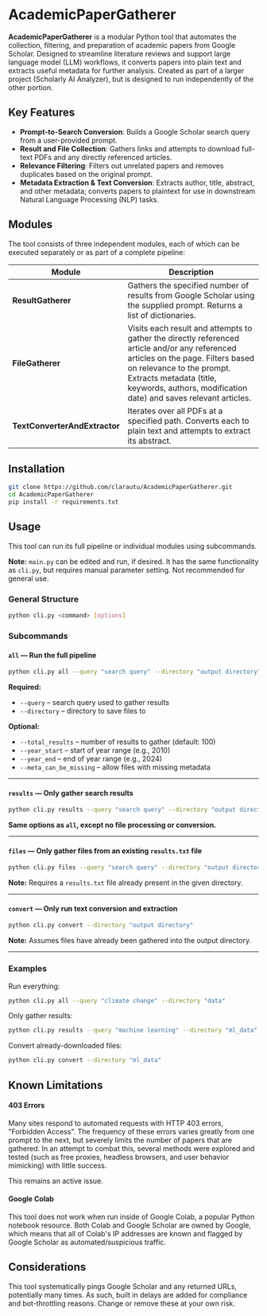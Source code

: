 # AcademicPaperGatherer

**AcademicPaperGatherer** is a modular Python tool that automates the collection, filtering, and preparation of academic papers from Google Scholar. Designed to streamline literature reviews and support large language model (LLM) workflows, it converts papers into plain text and extracts useful metadata for further analysis. Created as part of a larger project (Scholarly AI Analyzer), but is designed to run independently of the other portion.

## Key Features

- **Prompt-to-Search Conversion**: Builds a Google Scholar search query from a user-provided prompt.
- **Result and File Collection**: Gathers links and attempts to download full-text PDFs and any directly referenced articles.
- **Relevance Filtering**: Filters out unrelated papers and removes duplicates based on the original prompt.
- **Metadata Extraction & Text Conversion**: Extracts author, title, abstract, and other metadata; converts papers to plaintext for use in downstream Natural Language Processing (NLP) tasks.

## Modules

The tool consists of three independent modules, each of which can be executed separately or as part of a complete pipeline:

| Module | Description |
|--------|-------------|
| **ResultGatherer** | Gathers the specified number of results from Google Scholar using the supplied prompt. Returns a list of dictionaries. |
| **FileGatherer** | Visits each result and attempts to gather the directly referenced article and/or any referenced articles on the page. Filters based on relevance to the prompt. Extracts metadata (title, keywords, authors, modification date) and saves relevant articles. |
| **TextConverterAndExtractor** | Iterates over all PDFs at a specified path. Converts each to plain text and attempts to extract its abstract. |

## Installation

```bash
git clone https://github.com/clarautu/AcademicPaperGatherer.git
cd AcademicPaperGatherer
pip install -r requirements.txt
```

## Usage

This tool can run its full pipeline or individual modules using subcommands.

**Note:** `main.py` can be edited and run, if desired. It has the same functionality as `cli.py`, but requires manual parameter setting. Not recommended for general use.

### General Structure

```bash
python cli.py <command> [options]
```

### Subcommands

#### `all` — Run the full pipeline

```bash
python cli.py all --query "search query" --directory "output directory" [options]
```

**Required:**
- `--query` – search query used to gather results
- `--directory` – directory to save files to

**Optional:**
- `--total_results` – number of results to gather (default: 100)
- `--year_start` – start of year range (e.g., 2010)
- `--year_end` – end of year range (e.g., 2024)
- `--meta_can_be_missing` – allow files with missing metadata

---

#### `results` — Only gather search results

```bash
python cli.py results --query "search query" --directory "output directory" [options]
```

**Same options as `all`, except no file processing or conversion.**

---

#### `files` — Only gather files from an existing `results.txt` file

```bash
python cli.py files --query "search query" --directory "output directory" [options]
```

**Note:** Requires a `results.txt` file already present in the given directory.

---

#### `convert` — Only run text conversion and extraction

```bash
python cli.py convert --directory "output directory"
```

**Note:** Assumes files have already been gathered into the output directory.

---

### Examples

Run everything:

```bash
python cli.py all --query "climate change" --directory "data"
```

Only gather results:

```bash
python cli.py results --query "machine learning" --directory "ml_data" --total_results 50
```

Convert already-downloaded files:

```bash
python cli.py convert --directory "ml_data"
```


## Known Limitations
#### 403 Errors
Many sites respond to automated requests with HTTP 403 errors, "Forbidden Access". The frequency of these errors varies greatly from one prompt to the next, but severely limits the number of papers that are gathered. In an attempt to combat this, several methods were explored and tested (such as free proxies, headless browsers, and user behavior mimicking) with little success.

This remains an active issue.

#### Google Colab
This tool does not work when run inside of Google Colab, a popular Python notebook resource. Both Colab and Google Scholar are owned by Google, which means that all of Colab's IP addresses are known and flagged by Google Scholar as automated/suspicious traffic.

## Considerations

This tool systematically pings Google Scholar and any returned URLs, potentially many times. As such, built in delays are added for compliance and bot-throttling reasons. Change or remove these at your own risk.

